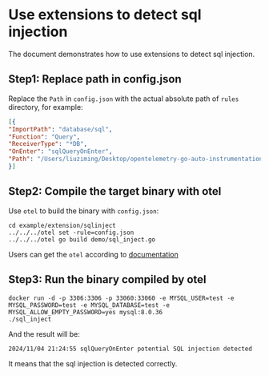 # Use extensions to detect sql injection

The document demonstrates how to use extensions to detect sql injection.

## Step1: Replace path in config.json
Replace the `Path` in `config.json` with the actual absolute path of `rules` directory, for example:
``` json
[{
"ImportPath": "database/sql",
"Function": "Query",
"ReceiverType": "*DB",
"OnEnter": "sqlQueryOnEnter",
"Path": "/Users/liuziming/Desktop/opentelemetry-go-auto-instrumentation/example/extension/sqlinject/rules"
}]
```

## Step2: Compile the target binary with otel
Use `otel` to build the binary with `config.json`:
```
cd example/extension/sqlinject
../../../otel set -rule=config.json
../../../otel go build demo/sql_inject.go
```
Users can get the `otel` according to [documentation](../../../README.md)

## Step3: Run the binary compiled by otel
```shell
docker run -d -p 3306:3306 -p 33060:33060 -e MYSQL_USER=test -e MYSQL_PASSWORD=test -e MYSQL_DATABASE=test -e MYSQL_ALLOW_EMPTY_PASSWORD=yes mysql:8.0.36
./sql_inject
```
And the result will be:
```shell
2024/11/04 21:24:55 sqlQueryOnEnter potential SQL injection detected
```
It means that the sql injection is detected correctly.
